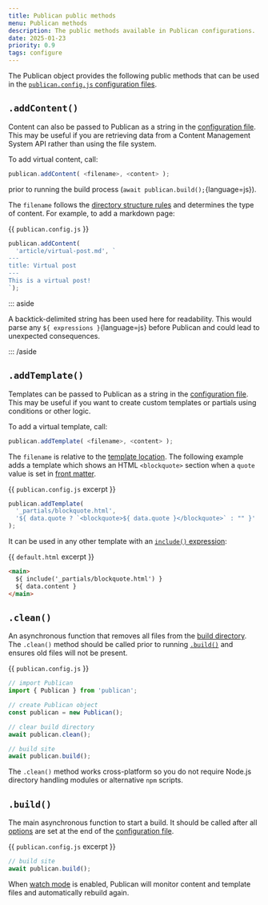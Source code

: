 ```yaml
---
title: Publican public methods
menu: Publican methods
description: The public methods available in Publican configurations.
date: 2025-01-23
priority: 0.9
tags: configure
---
```


The Publican object provides the following public methods that can be used in the [`publican.config.js` configuration files](--ROOT--docs/setup/configuration/).


## `.addContent()`

Content can also be passed to Publican as a string in the [configuration file](--ROOT--docs/setup/configuration/). This may be useful if you are retrieving data from a Content Management System API rather than using the file system.

To add virtual content, call:

```js
publican.addContent( <filename>, <content> );
```

prior to running the build process (`await publican.build();`{language=js}).

The `filename` follows the [directory structure rules](#directory-structure) and determines the type of content. For example, to add a markdown page:

{{ `publican.config.js` }}
```js
publican.addContent(
  'article/virtual-post.md', `
---
title: Virtual post
---
This is a virtual post!
`);
```

::: aside

A backtick-delimited string has been used here for readability. This would parse any `${ expressions }`{language=js} before Publican and could lead to unexpected consequences.

::: /aside


## `.addTemplate()`

Templates can be passed to Publican as a string in the [configuration file](--ROOT--docs/setup/configuration/). This may be useful if you want to create custom templates or partials using conditions or other logic.

To add a virtual template, call:

```js
publican.addTemplate( <filename>, <content> );
```

The `filename` is relative to the [template location](#template-file-location). The following example adds a template which shows an HTML `<blockquote>` section when a `quote` value is set in [front matter](--ROOT--docs/setup/content/#front-matter).

{{ `publican.config.js` excerpt }}
```js
publican.addTemplate(
  '_partials/blockquote.html',
  '${ data.quote ? `<blockquote>${ data.quote }</blockquote>` : "" }'
);
```

It can be used in any other template with an [`include()` expression](--ROOT--docs/setup/jstacs/#include-templates):

{{ `default.html` excerpt }}
```html
<main>
  ${ include('_partials/blockquote.html') }
  ${ data.content }
</main>
```


## `.clean()`

An asynchronous function that removes all files from the [build directory](--ROOT--docs/reference/publican-options/#directories). The `.clean()` method should be called prior to running [`.build()`](#build) and ensures old files will not be present.

{{ `publican.config.js` }}
```js
// import Publican
import { Publican } from 'publican';

// create Publican object
const publican = new Publican();

// clear build directory
await publican.clean();

// build site
await publican.build();
```

The `.clean()` method works cross-platform so you do not require Node.js directory handling modules or alternative `npm` scripts.


## `.build()`

The main asynchronous function to start a build. It should be called after all [options](--ROOT--docs/reference/publican-options/) are set at the end of the [configuration file](--ROOT--docs/setup/configuration/).

{{ `publican.config.js` excerpt }}
```js
// build site
await publican.build();
```

When [watch mode](--ROOT--docs/setup/watch-mode/) is enabled, Publican will monitor content and template files and automatically rebuild again.
